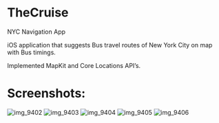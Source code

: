 # TheCruise
NYC Navigation App

iOS application that suggests Bus travel routes of New York City on map with Bus timings.

Implemented MapKit and Core Locations API’s.

# Screenshots:

![img_9402](https://user-images.githubusercontent.com/13805920/34798166-f7b095b4-f628-11e7-8f85-6a8e886023d9.PNG)
![img_9403](https://user-images.githubusercontent.com/13805920/34798167-f7e12fb2-f628-11e7-9eb5-a256db5f7509.PNG)
![img_9404](https://user-images.githubusercontent.com/13805920/34798168-f7f517de-f628-11e7-8496-5cc9f06ea3ac.PNG)
![img_9405](https://user-images.githubusercontent.com/13805920/34798169-f8022bc2-f628-11e7-8ba5-03ea81e5bb9f.PNG)
![img_9406](https://user-images.githubusercontent.com/13805920/34798170-f80fc732-f628-11e7-9e61-1d64d9426111.PNG)
